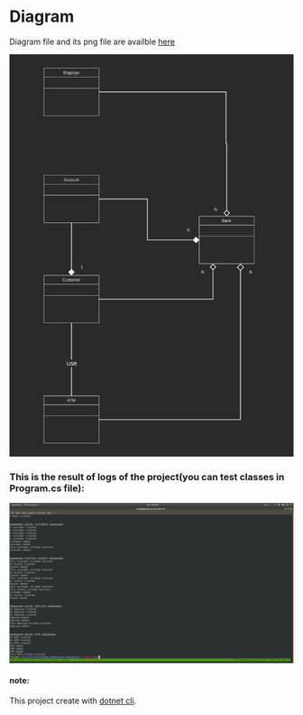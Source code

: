 # Diagram
Diagram file and its png file are availble [here](https://github.com/faridEsnaashari/daneshgahSheigeraii/tree/tamrin2/diagrams)

![](https://github.com/faridEsnaashari/daneshgahSheigeraii/blob/tamrin2/diagrams/classDiagram.png)

### This is the result of logs of the project(you can test classes in **Program.cs** file):
![](https://github.com/faridEsnaashari/daneshgahSheigeraii/blob/tamrin2/resultLogsImage/resultLogsImage.png)

#### note:
This project create with [dotnet cli](https://docs.microsoft.com/en-us/dotnet/core/install/).
